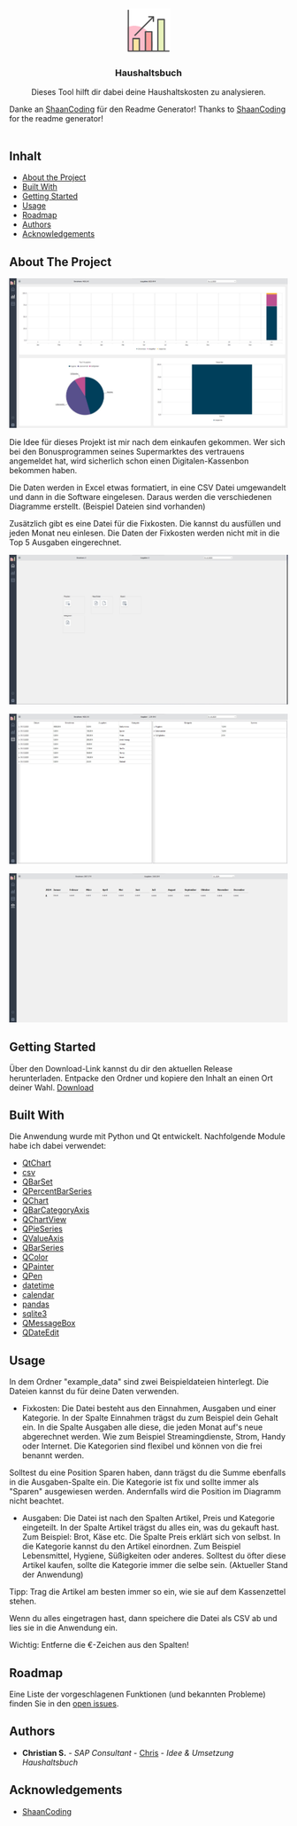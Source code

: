 <br/>
<p align="center">
  <a href="https://github.com/Joont111/Haushaltsbuch">
    <img src="https://raw.githubusercontent.com/Joont111/Haushaltsbuch/main/ui/icon/analytics_chart.png" alt="Logo" width="80" height="80">
  </a>

  <h3 align="center">Haushaltsbuch</h3>

  <p align="center">
    Dieses Tool hilft dir dabei deine Haushaltskosten zu analysieren.

Danke an [ShaanCoding](https://github.com/ShaanCoding/) für den Readme Generator!
Thanks to [ShaanCoding](https://github.com/ShaanCoding/) for the readme generator!
    <br/>
    <br/>
  </p>
</p>



## Inhalt

* [About the Project](#about-the-project)
* [Built With](#built-with)
* [Getting Started](#getting-started)
* [Usage](#usage)
* [Roadmap](#roadmap)
* [Authors](#authors)
* [Acknowledgements](#acknowledgements)

## About The Project

![Screen Shot](https://github.com/Joont111/Haushaltsbuch/blob/main/screenshots/screenshot_dashboard.jpg)

Die Idee für dieses Projekt ist mir nach dem einkaufen gekommen. Wer sich bei den Bonusprogrammen seines Supermarktes des vertrauens angemeldet hat, wird sicherlich schon einen Digitalen-Kassenbon bekommen haben.

Die Daten werden in Excel etwas formatiert, in eine CSV Datei umgewandelt und dann in die Software eingelesen. Daraus werden die verschiedenen Diagramme erstellt. (Beispiel Dateien sind vorhanden)

Zusätzlich gibt es eine Datei für die Fixkosten. Die kannst du ausfüllen und jeden Monat neu einlesen. Die Daten der Fixkosten werden nicht mit in die Top 5 Ausgaben eingerechnet.

![Screen Shot](https://github.com/Joont111/Haushaltsbuch/blob/main/screenshots/screenshot_menu.jpg)

![Screen Shot](https://github.com/Joont111/Haushaltsbuch/blob/main/screenshots/screenshot_listen.jpg)

![Screen Shot](https://github.com/Joont111/Haushaltsbuch/blob/main/screenshots/screenshot_deltaberechnung.png)

## Getting Started
Über den Download-Link kannst du dir den aktuellen Release herunterladen. Entpacke den Ordner und kopiere den Inhalt an einen Ort deiner Wahl. 
[Download](https://drive.google.com/file/d/1id_xidhwXHOoeB-jcJqlL-4bAff0FOUL/view?usp=sharing)

## Built With

Die Anwendung wurde mit Python und Qt entwickelt. Nachfolgende Module habe ich dabei verwendet:

* [QtChart](https://doc.qt.io/qtforpython-6/PySide6/QtCharts/QChart.html)
* [csv](https://docs.python.org/3/library/csv.html)
* [QBarSet](https://doc.qt.io/qtforpython-6/PySide6/QtCharts/QBarSet.html)
* [QPercentBarSeries](https://doc.qt.io/qtforpython-6/PySide6/QtCharts/QPercentBarSeries.html)
* [QChart](https://doc.qt.io/qtforpython-6/PySide6/QtCharts/QChart.html)
* [QBarCategoryAxis](https://doc.qt.io/qtforpython-6/PySide6/QtCharts/QBarCategoryAxis.html)
* [QChartView](https://doc.qt.io/qtforpython-6/PySide6/QtCharts/QChartView.html)
* [QPieSeries](https://doc.qt.io/qtforpython-6/examples/example_charts_piechart.html)
* [QValueAxis](https://doc.qt.io/qtforpython-6/PySide6/QtCharts/QValueAxis.html)
* [QBarSeries](https://doc.qt.io/qtforpython-6/PySide6/QtCharts/QAbstractBarSeries.html)
* [QColor](https://doc.qt.io/qtforpython-5/PySide2/QtGui/QColor.html)
* [QPainter](https://doc.qt.io/qtforpython-5/PySide2/QtGui/QPainter.html)
* [QPen](https://doc.qt.io/qtforpython-5/PySide2/QtGui/QPen.html)
* [datetime](https://docs.python.org/3/library/datetime.html)
* [calendar](https://docs.python.org/3/library/calendar.html)
* [pandas](https://pandas.pydata.org)
* [sqlite3](https://docs.python.org/3/library/sqlite3.html)
* [QMessageBox](https://doc.qt.io/qtforpython-5/PySide2/QtWidgets/QMessageBox.html)
* [QDateEdit](https://doc.qt.io/qtforpython-5/PySide2/QtWidgets/QDateEdit.html)

## Usage

In dem Ordner "example_data" sind zwei Beispieldateien hinterlegt. Die Dateien kannst du für deine Daten verwenden.

- Fixkosten:
Die Datei besteht aus den Einnahmen, Ausgaben und einer Kategorie. In der Spalte Einnahmen trägst du zum Beispiel dein Gehalt ein. In die Spalte Ausgaben alle diese, die jeden Monat auf's neue abgerechnet werden. Wie zum Beispiel Streamingdienste, Strom, Handy oder Internet. Die Kategorien sind flexibel und können von die frei benannt werden. 

Solltest du eine Position Sparen haben, dann trägst du die Summe ebenfalls in die Ausgaben-Spalte ein. Die Kategorie ist fix und sollte immer als "Sparen" ausgewiesen werden. Andernfalls wird die Position im Diagramm nicht beachtet.

- Ausgaben:
Die Datei ist nach den Spalten Artikel, Preis und Kategorie eingeteilt. In der Spalte Artikel trägst du alles ein, was du gekauft hast. Zum Beispiel: Brot, Käse etc. Die Spalte Preis erklärt sich von selbst. In die Kategorie kannst du den Artikel einordnen. Zum Beispiel Lebensmittel, Hygiene, Süßigkeiten oder anderes. Solltest du öfter diese Artikel kaufen, sollte die Kategorie immer die selbe sein. (Aktueller Stand der Anwendung)

Tipp: Trag die Artikel am besten immer so ein, wie sie auf dem Kassenzettel stehen.

Wenn du alles eingetragen hast, dann speichere die Datei als CSV ab und lies sie in die Anwendung ein.

Wichtig: Entferne die €-Zeichen aus den Spalten!

## Roadmap

Eine Liste der vorgeschlagenen Funktionen (und bekannten Probleme) finden Sie in den [open issues](https://github.com/Joont111/Haushaltsbuch/issues).

## Authors

* **Christian S.** - *SAP Consultant* - [Chris](https://github.com/Joont111) - *Idee & Umsetzung Haushaltsbuch*

## Acknowledgements

* [ShaanCoding](https://github.com/ShaanCoding/)
